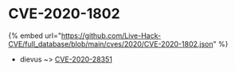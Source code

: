 # CVE-2020-1802
{% embed url="https://github.com/Live-Hack-CVE/full_database/blob/main/cves/2020/CVE-2020-1802.json" %}

* dievus ~> [CVE-2020-28351](https://www.alice-snow.ru/2020/database/cve-2020-1802/cve-2020-28351-dievus)